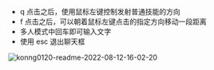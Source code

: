 - q 点击之后，使用鼠标左键控制发射普通技能的方向
- f 点击之后，可以朝着鼠标左键点击的指定方向移动一段距离 
- 多人模式中回车即可输入文字 
- 使用 esc 退出聊天框

![konng0120-readme-2022-08-12-16-02-20](https://raw.githubusercontent.com/psychonaut1f/a/main/img/konng0120-readme-2022-08-12-16-02-20.png)
